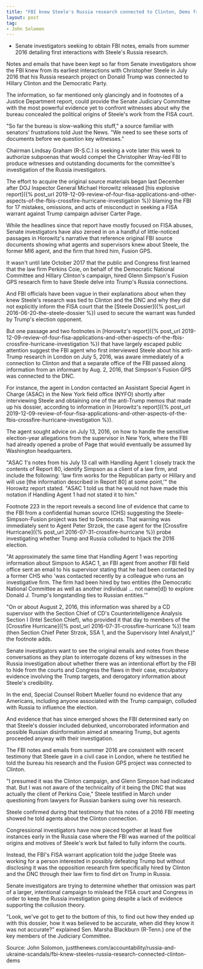 ```yaml
---
title: "FBI knew Steele's Russia research connected to Clinton, Dems from earliest interactions"
layout: post
tag:
- John Solomon
---
```


- Senate investigators seeking to obtain FBI notes, emails from summer 2016 detailing first interactions with Steele's Russia research.

Notes and emails that have been kept so far from Senate investigators show the FBI knew from its earliest interactions with Christopher Steele in July 2016 that his Russia research project on Donald Trump was connected to Hillary Clinton and the Democratic Party.

The information, so far mentioned only glancingly and in footnotes of a Justice Department report, could provide the Senate Judiciary Committee with the most powerful evidence yet to confront witnesses about why the bureau concealed the political origins of Steele's work from the FISA court.

"So far the bureau is slow-walking this stuff," a source familiar with senators' frustrations told Just the News. "We need to see these sorts of documents before we question key witnesses."

Chairman Lindsay Graham (R-S.C.) is seeking a vote later this week to authorize subpoenas that would compel the Christopher Wray-led FBI to produce witnesses and outstanding documents for the committee's investigation of the Russia investigators.

The effort to acquire the original source materials began last December after DOJ Inspector General Michael Horowitz released [his explosive report]({% post_url 2019-12-09-review-of-four-fisa-applications-and-other-aspects-of-the-fbis-crossfire-hurricane-investigation %}) blaming the FBI for 17 mistakes, omissions, and acts of misconduct in seeking a FISA warrant against Trump campaign adviser Carter Page.

While the headlines since that report have mostly focused on FISA abuses, Senate investigators have also zeroed in on a handful of little-noticed passages in Horowitz's narrative that reference original FBI source documents showing what agents and supervisors knew about Steele, the former MI6 agent, and the firm that hired him, Fusion GPS.

It wasn't until late October 2017 that the public and Congress first learned that the law firm Perkins Coie, on behalf of the Democratic National Committee and Hillary Clinton's campaign, hired Glenn Simpson's Fusion GPS research firm to have Steele delve into Trump's Russia connections.

And FBI officials have been vague in their explanations about when they knew Steele's research was tied to Clinton and the DNC and why they did not explicitly inform the FISA court that the [Steele Dossier]({% post_url 2016-06-20-the-steele-dossier %}) used to secure the warrant was funded by Trump's election opponent.

But one passage and two footnotes in [Horowitz's report]({% post_url 2019-12-09-review-of-four-fisa-applications-and-other-aspects-of-the-fbis-crossfire-hurricane-investigation %}) that have largely escaped public attention suggest the FBI agent who first interviewed Steele about his anti-Trump research in London on July 5, 2016, was aware immediately of a connection to Clinton and that a separate office of the FBI passed along information from an informant by Aug. 2, 2016, that Simpson's Fusion GPS was connected to the DNC.

For instance, the agent in London contacted an Assistant Special Agent in Charge (ASAC) in the New York field office (NYFO) shortly after interviewing Steele and obtaining one of the anti-Trump memos that made up his dossier, according to information in [Horowitz's report]({% post_url 2019-12-09-review-of-four-fisa-applications-and-other-aspects-of-the-fbis-crossfire-hurricane-investigation %}).

The agent sought advice on July 13, 2016, on how to handle the sensitive election-year allegations from the supervisor in New York, where the FBI had already opened a probe of Page that would eventually be assumed by Washington headquarters.

"ASAC 1's notes from his July 13 call with Handling Agent 1 closely track the contents of Report 80, identify Simpson as a client of a law firm, and include the following: 'law firm works for the Republican party or Hillary and will use [the information described in Report 80] at some point,'" the Horowitz report stated. "ASAC 1 told us that he would not have made this notation if Handling Agent 1 had not stated it to him."

Footnote 223 in the report reveals a second line of evidence that came to the FBI from a confidential human source (CHS) suggesting the Steele-Simpson-Fusion project was tied to Democrats. That warning was immediately sent to Agent Peter Strzok, the case agent for the [Crossfire Hurricane]({% post_url 2016-07-31-crossfire-hurricane %}) probe investigating whether Trump and Russia colluded to hijack the 2016 election.

"At approximately the same time that Handling Agent 1 was reporting information about Simpson to ASAC 1, an FBI agent from another FBI field office sent an email to his supervisor stating that he had been contacted by a former CHS who 'was contacted recently by a colleague who runs an investigative firm. The firm had been hired by two entities (the Democratic National Committee as well as another individual … not name[d]) to explore Donald J. Trump's longstanding ties to Russian entities.'"

"On or about August 2, 2016, this information was shared by a CD supervisor with the Section Chief of CD's Counterintelligence Analysis Section I (Intel Section Chief), who provided it that day to members of the [Crossfire Hurricane]({% post_url 2016-07-31-crossfire-hurricane %}) team (then Section Chief Peter Strzok, SSA 1, and the Supervisory Intel Analyst,)" the footnote adds.

Senate investigators want to see the original emails and notes from these conversations as they plan to interrogate dozens of key witnesses in the Russia investigation about whether there was an intentional effort by the FBI to hide from the courts and Congress the flaws in their case, exculpatory evidence involving the Trump targets, and derogatory information about Steele's credibility.

In the end, Special Counsel Robert Mueller found no evidence that any Americans, including anyone associated with the Trump campaign, colluded with Russia to influence the election.

And evidence that has since emerged shows the FBI determined early on that Steele's dossier included debunked, uncorroborated information and possible Russian disinformation aimed at smearing Trump, but agents proceeded anyway with their investigation.

The FBI notes and emails from summer 2016 are consistent with recent testimony that Steele gave in a civil case in London, where he testified he told the bureau his research and the Fusion GPS project was connected to Clinton.

"I presumed it was the Clinton campaign, and Glenn Simpson had indicated that. But I was not aware of the technicality of it being the DNC that was actually the client of Perkins Coie," Steele testified in March under questioning from lawyers for Russian bankers suing over his research.

Steele confirmed during that testimony that his notes of a 2016 FBI meeting showed he told agents about the Clinton connection.

Congressional investigators have now pieced together at least five instances early in the Russia case where the FBI was warned of the political origins and motives of Steele's work but failed to fully inform the courts.

Instead, the FBI's FISA warrant application told the judge Steele was working for a person interested in possibly defeating Trump but without disclosing it was the opposition research firm specifically hired by Clinton and the DNC through their law firm to find dirt on Trump in Russia.

Senate investigators are trying to determine whether that omission was part of a larger, intentional campaign to mislead the FISA court and Congress in order to keep the Russia investigation going despite a lack of evidence supporting the collusion theory.

"Look, we've got to get to the bottom of this, to find out how they ended up with this dossier, how it was believed to be accurate, when did they know it was not accurate?" explained Sen. Marsha Blackburn (R-Tenn.) one of the key members of the Judiciary Committee.

Source: John Solomon, justthenews.com/accountability/russia-and-ukraine-scandals/fbi-knew-steeles-russia-research-connected-clinton-dems

